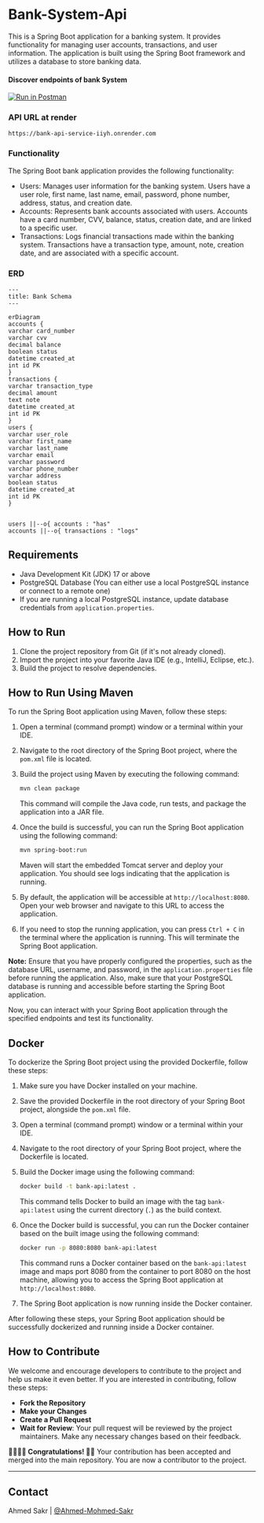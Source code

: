 # Bank-System-Api
This is a Spring Boot application for a banking system. It provides functionality for managing user accounts, transactions, and user information. The application is built using the Spring Boot framework and utilizes a database to store banking data.

#### Discover endpoints of bank System
[![Run in Postman](https://run.pstmn.io/button.svg)](https://www.postman.com/satellite-astronaut-99993862/workspace/public/collection/27464457-24459eb2-df4b-4880-ac52-381285783e37?action=share&creator=27464457)

### API URL at render
`https://bank-api-service-iiyh.onrender.com`

### Functionality 

The Spring Boot bank application provides the following functionality:
- Users: Manages user information for the banking system. Users have a user role, first name, last name, email, password, phone number, address, status, and creation date. 
- Accounts: Represents bank accounts associated with users. Accounts have a card number, CVV, balance, status, creation date, and are linked to a specific user. 
- Transactions: Logs financial transactions made within the banking system. Transactions have a transaction type, amount, note, creation date, and are associated with a specific account.


### ERD
```mermaid
---
title: Bank Schema
---

erDiagram
accounts {
varchar card_number
varchar cvv
decimal balance
boolean status
datetime created_at
int id PK
}
transactions {
varchar transaction_type
decimal amount
text note
datetime created_at
int id PK
}
users {
varchar user_role
varchar first_name
varchar last_name
varchar email
varchar password
varchar phone_number
varchar address
boolean status
datetime created_at
int id PK
}


users ||--o{ accounts : "has"
accounts ||--o{ transactions : "logs"
```



## Requirements
- Java Development Kit (JDK) 17 or above
- PostgreSQL Database (You can either use a local PostgreSQL instance or connect to a remote one)
- If you are running a local PostgreSQL instance, update database credentials from `application.properties`.

## How to Run
1. Clone the project repository from Git (if it's not already cloned).
2. Import the project into your favorite Java IDE (e.g., IntelliJ, Eclipse, etc.).
3. Build the project to resolve dependencies.


## How to Run Using Maven
To run the Spring Boot application using Maven, follow these steps:

1. Open a terminal (command prompt) window or a terminal within your IDE.

2. Navigate to the root directory of the Spring Boot project, where the `pom.xml` file is located.

3. Build the project using Maven by executing the following command:

   ```bash
   mvn clean package
   ```

   This command will compile the Java code, run tests, and package the application into a JAR file.

4. Once the build is successful, you can run the Spring Boot application using the following command:

   ```bash
   mvn spring-boot:run
   ```

   Maven will start the embedded Tomcat server and deploy your application. You should see logs indicating that the application is running.

5. By default, the application will be accessible at `http://localhost:8080`. Open your web browser and navigate to this URL to access the application.

6. If you need to stop the running application, you can press `Ctrl + C` in the terminal where the application is running. This will terminate the Spring Boot application.

**Note:** Ensure that you have properly configured the properties, such as the database URL, username, and password, in the `application.properties` file before running the application. Also, make sure that your PostgreSQL database is running and accessible before starting the Spring Boot application.

Now, you can interact with your Spring Boot application through the specified endpoints and test its functionality.

## Docker
To dockerize the Spring Boot project using the provided Dockerfile, follow these steps:

1. Make sure you have Docker installed on your machine.

2. Save the provided Dockerfile in the root directory of your Spring Boot project, alongside the `pom.xml` file.

3. Open a terminal (command prompt) window or a terminal within your IDE.

4. Navigate to the root directory of your Spring Boot project, where the Dockerfile is located.

5. Build the Docker image using the following command:

   ```bash
   docker build -t bank-api:latest .
   ```

   This command tells Docker to build an image with the tag `bank-api:latest` using the current directory (`.`) as the build context.

6. Once the Docker build is successful, you can run the Docker container based on the built image using the following command:

   ```bash
   docker run -p 8080:8080 bank-api:latest
   ```

   This command runs a Docker container based on the `bank-api:latest` image and maps port 8080 from the container to port 8080 on the host machine, allowing you to access the Spring Boot application at `http://localhost:8080`.

7. The Spring Boot application is now running inside the Docker container.

After following these steps, your Spring Boot application should be successfully dockerized and running inside a Docker container.

## How to Contribute

We welcome and encourage developers to contribute to the project and help us make it even better. If you are interested in contributing, follow these steps:

- **Fork the Repository**
- **Make your Changes**
- **Create a Pull Request**
- **Wait for Review**: Your pull request will be reviewed by the project maintainers. Make any necessary changes based on their feedback.

**👏🏻👏🏻 Congratulations! 🎉🎊** Your contribution has been accepted and merged into the main repository. You are now a contributor to the project.

---


## Contact
Ahmed Sakr | [@Ahmed-Mohmed-Sakr](https://github.com/Ahmed-Mohmed-Sakr)
